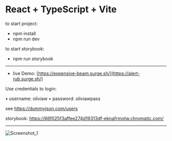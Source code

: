 # React + TypeScript + Vite

to start project:

- npm install
- npm run dev

to start storybook:

- npm run storybook
  
***
- live Demo: [https://expensive-beam.surge.sh/](https://alert-rub.surge.sh/)

Use credentials to login:

• username: oliviaw
• password: oliviawpass

see https://dummyjson.com/users

storybook: https://66f025f3affee274d19313df-eknafrmotw.chromatic.com/
***

![Screenshot_1](https://github.com/user-attachments/assets/e7a98fdf-a755-4236-9d0a-e774fa8e3688)
